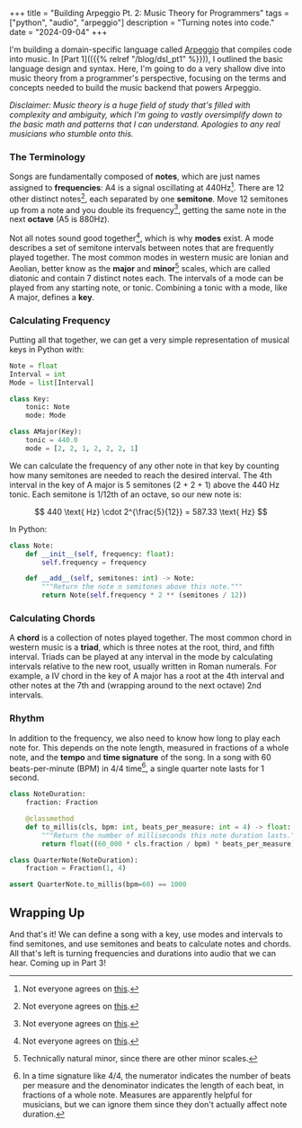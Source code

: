 +++
title = "Building Arpeggio Pt. 2: Music Theory for Programmers"
tags = ["python", "audio", "arpeggio"]
description = "Turning notes into code."
date = "2024-09-04"
+++


I'm building a domain-specific language called [Arpeggio](/tag/arpeggio) that compiles code into music. In [Part 1](({{% relref "/blog/dsl_pt1" %}})), I outlined the basic language design and syntax. Here, I'm going to do a very shallow dive into music theory from a programmer's perspective, focusing on the terms and concepts needed to build the music backend that powers Arpeggio.

*Disclaimer: Music theory is a huge field of study that's filled with complexity and ambiguity, which I'm going to vastly oversimplify down to the basic math and patterns that I can understand. Apologies to any real musicians who stumble onto this.*

### The Terminology

Songs are fundamentally composed of **notes**, which are just names assigned to **frequencies**: A4 is a signal oscillating at 440Hz[^standard-pitch]. There are 12 other distinct notes[^tonal-music], each separated by one **semitone**. Move 12 semitones up from a note and you double its frequency[^temperament], getting the same note in the next **octave** (A5 is 880Hz).

Not all notes sound good together[^free-jazz], which is why **modes** exist. A mode describes a set of semitone intervals between notes that are frequently played together. The most common modes in western music are Ionian and Aeolian, better know as the **major** and **minor**[^natural-minor] scales, which are called diatonic and contain 7 distinct notes each. The intervals of a mode can be played from any starting note, or tonic. Combining a tonic with a mode, like A major, defines a **key**. 

### Calculating Frequency

Putting all that together, we can get a very simple representation of musical keys in Python with:

```python
Note = float
Interval = int
Mode = list[Interval]

class Key:
    tonic: Note
    mode: Mode

class AMajor(Key):
    tonic = 440.0
    mode = [2, 2, 1, 2, 2, 2, 1]
```

We can calculate the frequency of any other note in that key by counting how many semitones are needed to reach the desired interval. The 4th interval in the key of A major is 5 semitones (2 + 2 + 1) above the 440 Hz tonic. Each semitone is 1/12th of an octave, so our new note is: 

$$
440 \text{ Hz} \cdot 2^{\frac{5}{12}} = 587.33 \text{ Hz}
$$

In Python:

```python
class Note:
    def __init__(self, frequency: float):
        self.frequency = frequency

    def __add__(self, semitones: int) -> Note:
        """Return the note n semitones above this note."""
        return Note(self.frequency * 2 ** (semitones / 12))
```

### Calculating Chords

A **chord** is a collection of notes played together. The most common chord in western music is a **triad**, which is three notes at the root, third, and fifth interval. Triads can be played at any interval in the mode by calculating intervals relative to the new root, usually written in Roman numerals. For example, a IV chord in the key of A major has a root at the 4th interval and other notes at the 7th and (wrapping around to the next octave) 2nd intervals.

### Rhythm

In addition to the frequency, we also need to know how long to play each note for. This depends on the note length, measured in fractions of a whole note, and the **tempo** and **time signature** of the song. In a song with 60 beats-per-minute (BPM) in 4/4 time[^4-4], a single quarter note lasts for 1 second.

```python
class NoteDuration:
    fraction: Fraction

    @classmethod
    def to_millis(cls, bpm: int, beats_per_measure: int = 4) -> float:
        """Return the number of milliseconds this note duration lasts."""
        return float((60_000 * cls.fraction / bpm) * beats_per_measure)

class QuarterNote(NoteDuration):
    fraction = Fraction(1, 4)

assert QuarterNote.to_millis(bpm=60) == 1000
```

## Wrapping Up

And that's it! We can define a song with a key, use modes and intervals to find semitones, and use semitones and beats to calculate notes and chords. All that's left is turning frequencies and durations into audio that we can hear. Coming up in Part 3!

[^standard-pitch]: Not everyone agrees on [this](https://en.wikipedia.org/wiki/A440_(pitch_standard)).
[^tonal-music]: Not everyone agrees on [this](https://en.wikipedia.org/wiki/Microtone_(music)).
[^temperament]: Not everyone agrees on [this](https://en.wikipedia.org/wiki/Musical_temperament).
[^free-jazz]: Not everyone agrees on [this](https://en.wikipedia.org/wiki/Free_jazz).
[^natural-minor]: Technically natural minor, since there are other minor scales.
[^4-4]: In a time signature like 4/4, the numerator indicates the number of beats per measure and the denominator indicates the length of each beat, in fractions of a whole note. Measures are apparently helpful for musicians, but we can ignore them since they don't actually affect note duration.